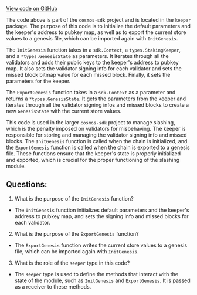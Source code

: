[View code on GitHub](https://github.com/cosmos/cosmos-sdk/blob/main/x/slashing/keeper/genesis.go)

The code above is part of the `cosmos-sdk` project and is located in the `keeper` package. The purpose of this code is to initialize the default parameters and the keeper's address to pubkey map, as well as to export the current store values to a genesis file, which can be imported again with `InitGenesis`.

The `InitGenesis` function takes in a `sdk.Context`, a `types.StakingKeeper`, and a `*types.GenesisState` as parameters. It iterates through all the validators and adds their public keys to the keeper's address to pubkey map. It also sets the validator signing info for each validator and sets the missed block bitmap value for each missed block. Finally, it sets the parameters for the keeper.

The `ExportGenesis` function takes in a `sdk.Context` as a parameter and returns a `*types.GenesisState`. It gets the parameters from the keeper and iterates through all the validator signing infos and missed blocks to create a new `GenesisState` with the current store values.

This code is used in the larger `cosmos-sdk` project to manage slashing, which is the penalty imposed on validators for misbehaving. The keeper is responsible for storing and managing the validator signing info and missed blocks. The `InitGenesis` function is called when the chain is initialized, and the `ExportGenesis` function is called when the chain is exported to a genesis file. These functions ensure that the keeper's state is properly initialized and exported, which is crucial for the proper functioning of the slashing module.
## Questions: 
 1. What is the purpose of the `InitGenesis` function?
- The `InitGenesis` function initializes default parameters and the keeper's address to pubkey map, and sets the signing info and missed blocks for each validator.

2. What is the purpose of the `ExportGenesis` function?
- The `ExportGenesis` function writes the current store values to a genesis file, which can be imported again with `InitGenesis`.

3. What is the role of the `Keeper` type in this code?
- The `Keeper` type is used to define the methods that interact with the state of the module, such as `InitGenesis` and `ExportGenesis`. It is passed as a receiver to these methods.
